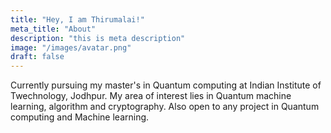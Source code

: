```yaml
---
title: "Hey, I am Thirumalai!"
meta_title: "About"
description: "this is meta description"
image: "/images/avatar.png"
draft: false
---
```


Currently pursuing my master's in Quantum computing at Indian Institute of Twechnology, Jodhpur. My area of interest lies in Quantum machine learning, algorithm and cryptography. Also open to any project in Quantum computing and Machine learning.
